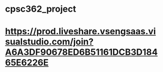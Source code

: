 # cpsc362_project

# https://prod.liveshare.vsengsaas.visualstudio.com/join?A6A3DF90678ED6B51161DCB3D18465E6226E
